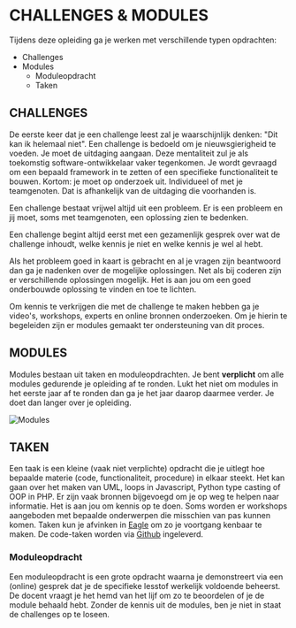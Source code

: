 # CHALLENGES & MODULES


Tijdens deze opleiding ga je werken met verschillende typen opdrachten:

- Challenges
- Modules
  - Moduleopdracht 
  - Taken 

## CHALLENGES

De eerste keer dat je een challenge leest zal je waarschijnlijk denken: "Dit kan ik helemaal niet". Een challenge is bedoeld om je nieuwsgierigheid te voeden. Je moet de uitdaging aangaan. Deze mentaliteit zul je als toekomstig software-ontwikkelaar vaker tegenkomen. Je wordt gevraagd om een bepaald framework in te zetten of een specifieke functionaliteit te bouwen. Kortom: je moet op onderzoek uit. Individueel of met je teamgenoten. Dat is afhankelijk van de uitdaging die voorhanden is.

Een challenge bestaat vrijwel altijd uit een probleem. Er is een probleem en jij moet, soms met teamgenoten, een oplossing zien te bedenken.

Een challenge begint altijd eerst met een gezamenlijk gesprek over wat de challenge inhoudt, welke kennis je niet en welke kennis je wel al hebt. 

Als het probleem goed in kaart is gebracht en al je vragen zijn beantwoord dan ga je nadenken over de mogelijke oplossingen. Net als bij coderen zijn er verschillende oplossingen mogelijk. Het is aan jou om een goed onderbouwde oplossing te vinden en toe te lichten.

Om kennis te verkrijgen die met de challenge te maken hebben ga je video's, workshops, experts en online bronnen onderzoeken. Om je hierin te begeleiden zijn er modules gemaakt ter ondersteuning van dit proces.

## MODULES

Modules bestaan uit taken en moduleopdrachten. Je bent __verplicht__ om alle modules gedurende je opleiding af te ronden. Lukt het niet om modules in het eerste jaar af te ronden dan ga je het jaar daarop daarmee verder. Je doet dan langer over je opleiding.

![Modules](/Introductie/02%20-%20Opleiding/taak03/images/modules.png)

## TAKEN

Een taak is een kleine (vaak niet verplichte) opdracht die je uitlegt hoe bepaalde materie (code, functionaliteit, procedure) in elkaar steekt. Het kan gaan over het maken van UML, loops in Javascript, Python type casting of OOP in PHP. Er zijn vaak bronnen bijgevoegd om je op weg te helpen naar informatie. Het is aan jou om kennis op te doen. Soms worden er workshops aangeboden met bepaalde onderwerpen die misschien van pas kunnen komen.
Taken kun je afvinken in [Eagle](https://eagledev.nl) om zo je voortgang kenbaar te maken. De code-taken worden via [Github](https://github.com) ingeleverd. 

### Moduleopdracht

Een moduleopdracht is een grote opdracht waarna je demonstreert via een (online) gesprek dat je de specifieke lesstof werkelijk voldoende beheerst. De docent vraagt je het hemd van het lijf om zo te beoordelen of je de module behaald hebt. Zonder de kennis uit de modules, ben je niet in staat de challenges op te loseen.


<!--- ------------ DIT COMMENTAAR LATEN STAAN AUB ------------
------------------ ------------------------------ ------------
------------------ eagle ref:21181067
------------------ ------------------------------ ------------
------------------ DIT COMMENTAAR LATEN STAAN AUB -------- -->